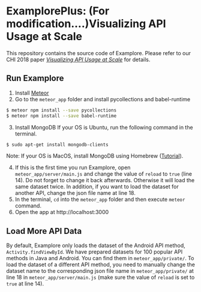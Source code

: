 # ExamplorePlus: (For modification....)Visualizing API Usage at Scale

This repository contains the source code of Examplore. Please refer to our CHI 2018 paper *[Visualizing API Usage at Scale](http://web.cs.ucla.edu/~tianyi.zhang/examplore.pdf)* for details. 

## Run Examplore
1. Install [Meteor](https://www.meteor.com/install)
2. Go to the `meteor_app` folder and install pycollections and babel-runtime
```bash
$ meteor npm install --save pycollections
$ meteor npm install --save babel-runtime
```
3. Install MongoDB
If your OS is Ubuntu, run the following command in the terminal.
```bash
$ sudo apt-get install mongodb-clients
```
Note: If your OS is MacOS, install MongoDB using Homebrew ([Tutorial](https://github.com/mongodb/homebrew-brew)).

4. If this is the first time you run Examplore, open `meteor_app/server/main.js` and change the value of `reload` to `true` (line 14). Do not forget to change it back afterwards. Otherwise it will load the same dataset twice. In addition, if you want to load the dataset for another API, change the json file name at line 18.
5. In the terminal, `cd` into the `meteor_app` folder and then execute `meteor` command.
6. Open the app at http://localhost:3000

## Load More API Data
By default, Examplore only loads the dataset of the Android API method, `Activity.findViewById`. We have prepared datasets for 100 popular API methods in Java and Android. You can find them in `meteor_app/private/`. To load the dataset of a different API method, you need to manually change the dataset name to the corresponding json file name in `meteor_app/private/` at line 18 in `meteor_app/server/main.js` (make sure the value of `reload` is set to `true` at line 14).
